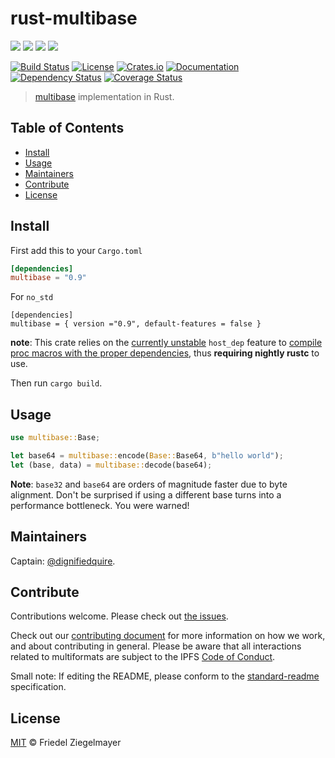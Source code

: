 # rust-multibase

[![](https://img.shields.io/badge/made%20by-Protocol%20Labs-blue.svg?style=flat-square)](http://ipn.io)
[![](https://img.shields.io/badge/project-multiformats-blue.svg?style=flat-square)](https://github.com/multiformats/multiformats)
[![](https://img.shields.io/badge/freenode-%23ipfs-blue.svg?style=flat-square)](https://webchat.freenode.net/?channels=%23ipfs)
[![](https://img.shields.io/badge/readme%20style-standard-brightgreen.svg?style=flat-square)](https://github.com/RichardLitt/standard-readme)

[![Build Status](https://github.com/multiformats/rust-multibase/workflows/build/badge.svg)](https://github.com/multiformats/rust-multibase/actions)
[![License](https://img.shields.io/crates/l/multibase?style=flat-square)](LICENSE)
[![Crates.io](https://img.shields.io/crates/v/multibase?style=flat-square)](https://crates.io/crates/multibase)
[![Documentation](https://docs.rs/multibase/badge.svg?style=flat-square)](https://docs.rs/multibase)
[![Dependency Status](https://deps.rs/repo/github/multiformats/rust-multibase/status.svg)](https://deps.rs/repo/github/multiformats/rust-multibase)
[![Coverage Status]( https://img.shields.io/codecov/c/github/multiformats/rust-multibase?style=flat-square)](https://codecov.io/gh/multiformats/rust-multibase)

> [multibase](https://github.com/multiformats/multibase) implementation in Rust.

## Table of Contents

- [Install](#install)
- [Usage](#usage)
- [Maintainers](#maintainers)
- [Contribute](#contribute)
- [License](#license)

## Install

First add this to your `Cargo.toml`

```toml
[dependencies]
multibase = "0.9"
```

For `no_std`
```
[dependencies]
multibase = { version ="0.9", default-features = false }
```

**note**: This crate relies on the [currently unstable](https://github.com/rust-lang/cargo/issues/7915) `host_dep` feature to [compile proc macros with the proper dependencies](https://docs.rs/data-encoding-macro/0.1.10/data_encoding_macro/), thus **requiring nightly rustc** to use.

Then run `cargo build`.

## Usage

```rust
use multibase::Base;

let base64 = multibase::encode(Base::Base64, b"hello world");
let (base, data) = multibase::decode(base64);
```

**Note**: `base32` and `base64` are orders of magnitude faster due to byte alignment. Don't
be surprised if using a different base turns into a performance bottleneck. You
were warned!

## Maintainers

Captain: [@dignifiedquire](https://github.com/dignifiedquire).

## Contribute

Contributions welcome. Please check out [the issues](https://github.com/multiformats/rust-multibase/issues).

Check out our [contributing document](https://github.com/multiformats/multiformats/blob/master/contributing.md) for more information on how we work, and about contributing in general. Please be aware that all interactions related to multiformats are subject to the IPFS [Code of Conduct](https://github.com/ipfs/community/blob/master/code-of-conduct.md).

Small note: If editing the README, please conform to the [standard-readme](https://github.com/RichardLitt/standard-readme) specification.


## License

[MIT](LICENSE) © Friedel Ziegelmayer
